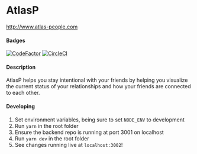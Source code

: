# AtlasP
http://www.atlas-people.com

#### Badges
[![CodeFactor](https://www.codefactor.io/repository/github/kadhirvelm/atlasp/badge/master)](https://www.codefactor.io/repository/github/kadhirvelm/atlasp/overview/master)
[![CircleCI](https://circleci.com/gh/kadhirvelm/atlasP.svg?style=svg&circle-token=f5398d66bc878c44f6ccf14c1860499dbb0d4781)](https://circleci.com/gh/kadhirvelm/atlasP)

#### Description

AtlasP helps you stay intentional with your friends by helping you visualize the current status of your relationships and how your friends are connected to each other.

#### Developing

1. Set environment variables, being sure to set `NODE_ENV` to development
2. Run `yarn` in the root folder
3. Ensure the backend repo is running at port 3001 on localhost
3. Run `yarn dev` in the root folder
4. See changes running live at `localhost:3002`!
